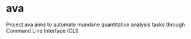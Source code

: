 # ava
Project ava aims to automate mundane quantitative analysis tasks through Command Line Interface (CLI)

